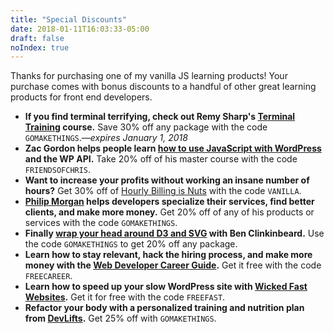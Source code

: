 ```yaml
---
title: "Special Discounts"
date: 2018-01-11T16:03:33-05:00
draft: false
noIndex: true
---
```


Thanks for purchasing one of my vanilla JS learning products! Your purchase comes with bonus discounts to a handful of other great learning products for front end developers.

- **If you find terminal terrifying, check out Remy Sharp's [Terminal Training](https://terminal.training/) course.** Save 30% off any package with the code `GOMAKETHINGS`.&mdash;*expires January 1, 2018*
- **Zac Gordon helps people learn [how to use JavaScript with WordPress](https://javascriptforwp.com/) and the WP API.** Take 20% off of his master course with the code `FRIENDSOFCHRIS`.
- **Want to increase your profits without working an insane number of hours?** Get 30% off of [Hourly Billing is Nuts](https://expensiveproblem.com/hbin) with the code `VANILLA`.
- **[Philip Morgan](https://philipmorganconsulting.com) helps developers specialize their services, find better clients, and make more money.** Get 20% off of any of his products or services with the code `GOMAKETHINGS`.
- **Finally [wrap your head around D3 and SVG](http://d3svg.com) with Ben Clinkinbeard.** Use the code `GOMAKETHINGS` to get 20% off any package.
- **Learn how to stay relevant, hack the hiring process, and make more money with the [Web Developer Career Guide](https://gomakethings.com/career-guide/).** Get it free with the code `FREECAREER`.
- **Learn how to speed up your slow WordPress site with [Wicked Fast Websites](https://gomakethings.com/wicked-fast-websites/).** Get it for free with the code `FREEFAST`.
- **Refactor your body with a personalized training and nutrition plan from [DevLifts](https://devlifts.io).** Get 25% off with `GOMAKETHINGS`.